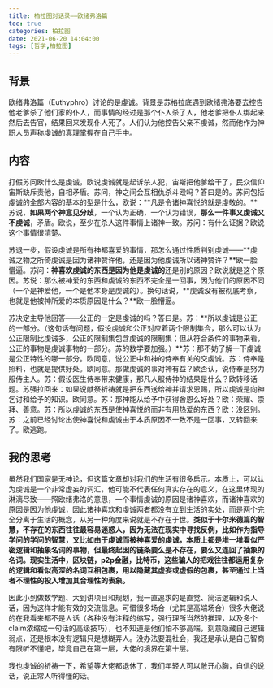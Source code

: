 ```yaml
---
title: 柏拉图对话录——欧绪弗洛篇
toc: true
categories: 柏拉图
date: 2021-06-20 14:04:00
tags: [哲学,柏拉图]
---
```


## 背景
欧绪弗洛篇（Euthyphro）讨论的是虔诚。背景是苏格拉底遇到欧绪弗洛要去控告他老爹杀了他们家的仆人，而事情的经过是那个仆人杀了人，他老爹把仆人绑起来然后去告官，结果回来发现仆人死了。人们认为他控告父亲不虔诚，然而他作为神职人员声称虔诚的真理掌握在自己手中。

## 内容
打假苏问欧什么是虔诚，欧说虔诚就是起诉杀人犯，宙斯把他爹给干了，民众信仰宙斯缺斥责他，自相矛盾。苏问，神之间会互相仇杀斗殴吗？答曰是的。苏问包括虔诚的全部内容的基本的型是什么，欧说：**凡是令诸神喜悦的就是虔敬的。**苏说，**如果两个神意见分歧**，一个认为正确，一个认为错误，**那么一件事又虔诚又不虔诚**，矛盾。欧说，至少在杀人这件事情上诸神一致。苏问：有什么证据？欧说这个事情很清楚。

苏退一步，假设虔诚是所有神都喜爱的事情，那怎么通过性质判别虔诚——**虔诚之物之所倚虔诚是因为诸神赞许他，还是因为他虔诚所以诸神赞许？**欧一脸懵逼。苏问：**神喜欢虔诚的东西是因为他是虔诚的**还是别的原因？欧说就是这个原因。苏说：那么被神爱的东西和虔诚的东西不完全是一回事，因为他们的原因不同（一个是神爱他，一个是他本身是虔诚的）。换句话说，**虔诚没有被彻底考察，也就是他被神所爱的本质原因是什么？**欧一脸懵逼。

苏决定主导他回答——公正的一定是虔诚的吗？答曰是。苏：**所以虔诚是公正的一部分。（这句话有问题，假设虔诚和公正对应着两个限制集合，那么可以认为公正限制比虔诚多，公正的限制集包含虔诚的限制集；但从符合条件的事物来看，公正的事物是虔诚事物的一部分。苏的数学要加强。）**苏：那不妨了解一下虔诚是公正特性的哪一部分。欧同意，说公正中和神的侍奉有关的交虔诚。苏：侍奉是照料，也就是提供好处。欧同意。那做虔诚的事对神有益？欧否认，说侍奉是努力服侍主人。苏：假设医生侍奉带来健康，那凡人服侍神的结果是什么？欧转移话题。苏强拉回来：如果说献祭祈祷就是把东西送给神并请求恩赐，所以虔诚是向神乞讨和给予的知识。欧同意。苏：那神能从给予中获得舍恩么好处？欧：荣耀、崇拜、善意。苏：所以虔诚的东西是使神喜悦的而非有用热爱的东西？欧：没区别。苏：之前已经讨论出使神喜悦和虔诚由于本质原因不一致不是一回事，又转回来了。欧逃跑。

## 我的思考
虽然我们国家是无神论，但这篇文章却对我们的生活有很多启示。本质上，可以认为虔诚是一个非常虚妄的词汇，他可能不代表任何真实存在的意义，在这里体现的淋漓尽致——照欧绪弗洛的意思，一个事情虔诚的原因是诸神喜欢，而诸神喜欢的原因是因为他虔诚，因此诸神喜欢和虔诚两者都没有立到生活的实处，而是两个完全分离于生活的概念，从另一种角度来说就是不存在于世。**类似于卡尔米德篇的智慧，不存在的东西往往最容易迷惑人，因为无法在现实中寻找反例，比如作为指导学问的学问的智慧，又比如由于虔诚而被神喜爱的虔诚，本质上都是堆一堆看似严密逻辑和抽象名词的事物，但最终起因的链条要么是不存在，要么又连回了抽象的名词。现实生活中，区块链，p2p金融，比特币，这些骗人的把戏往往都运用复杂的逻辑和看似高深的名词互相包裹，用以隐藏其虚妄或虚假的包裹，甚至通过上当者不理性的投入增加其合理性的表象。**

因此小到做数学题、大到讲项目和规划，我一直追求的是直觉、简洁逻辑和说人话，因为这样才能有效的交流信息。可惜很多场合（尤其是高端场合）很多大佬说的在我看来都不是人话（各种没有注释的缩写，强行理所当然的推理，以及多个claim浓缩成一句话的高级技巧），也不知道是他们怕不够高端，刻意隐藏自己逻辑弱点，还是根本没有逻辑只是想糊弄人。没办法要混社会，我还是承认是自己智商有限听不懂吧，毕竟自己在第一层，大佬的境界在第十层。

我也虔诚的祈祷一下，希望等大佬都退休了，我们年轻人可以敞开心胸，自信的说话，说正常人听得懂的话。
